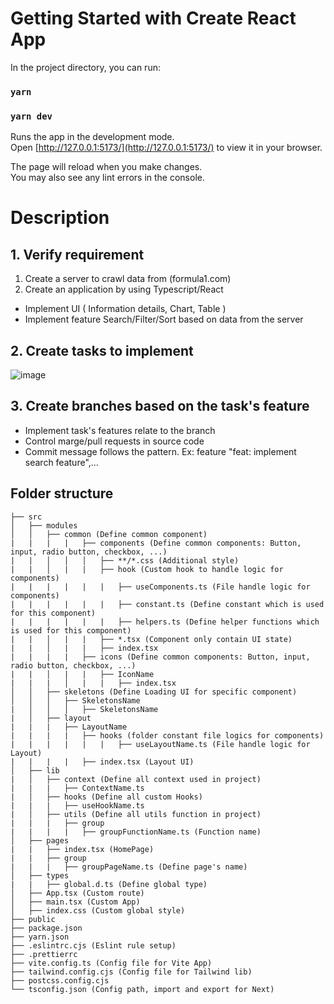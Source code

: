 # Getting Started with Create React App

In the project directory, you can run:

### `yarn`

### `yarn dev`

Runs the app in the development mode.\
Open [http://127.0.0.1:5173/](http://127.0.0.1:5173/) to view it in your browser.

The page will reload when you make changes.\
You may also see any lint errors in the console.

# Description
<!-- Processment -->

## 1. Verify requirement
1. Create a server to crawl data from (formula1.com)
2. Create an application by using Typescript/React
- Implement UI ( Information details, Chart, Table )
- Implement feature Search/Filter/Sort based on data from the server

## 2. Create tasks to implement
![image](https://github.com/hvnganh/vrillar-test/assets/102368559/d25d04d8-5e39-423e-af0c-c01d1c0c760e)

## 3. Create branches based on the task's feature
- Implement task's features relate to the branch
- Control marge/pull requests in source code
- Commit message follows the pattern. Ex: feature "feat: implement search feature",...

<!-- Folder structure -->

## Folder structure

```
├── src
│   ├── modules
│   │   ├── common (Define common component)
|   |   |   |   ├── components (Define common components: Button, input, radio button, checkbox, ...)
|   |   │   │   │   ├── **/*.css (Additional style)
|   |   │   |   |   ├── hook (Custom hook to handle logic for components)
|   |   |   |   |   |   ├── useComponents.ts (File handle logic for components)
|   |   |   |   |   |   ├── constant.ts (Define constant which is used for this component)
|   |   |   |   |   |   ├── helpers.ts (Define helper functions which is used for this component)
|   |   │   |   |   ├── *.tsx (Component only contain UI state)
|   |   │   |   |   ├── index.tsx
|   |   |   |   ├── icons (Define common components: Button, input, radio button, checkbox, ...)
|   |   │   |   |   ├── IconName
|   |   |   │   |   |   ├── index.tsx
│   │   ├── skeletons (Define Loading UI for specific component)
│   │   │   ├── SkeletonsName
|   │   │   │   ├── SkeletonsName
|   │   ├── layout
|   |   |   ├── LayoutName
|   |   |   |   ├── hooks (folder constant file logics for components)
|   |   |   |   |   |   ├── useLayoutName.ts (File handle logic for Layout)
|   |   |   |   ├── index.tsx (Layout UI)
│   ├── lib
|   │   ├── context (Define all context used in project)
|   |   |   ├── ContextName.ts
|   │   ├── hooks (Define all custom Hooks)
|   |   |   ├── useHookName.ts
|   │   ├── utils (Define all utils function in project)
|   |   |   ├── group
|   |   |   |   ├── groupFunctionName.ts (Function name)
│   ├── pages
|   |   ├── index.tsx (HomePage)
|   |   ├── group
|   |   |   ├── groupPageName.ts (Define page's name)
│   ├── types
|   |   ├── global.d.ts (Define global type)
│   ├── App.tsx (Custom route)
│   ├── main.tsx (Custom App)
│   ├── index.css (Custom global style)
├── public
├── package.json
├── yarn.json
├── .eslintrc.cjs (Eslint rule setup)
├── .prettierrc
├── vite.config.ts (Config file for Vite App)
├── tailwind.config.cjs (Config file for Tailwind lib)
├── postcss.config.cjs
└── tsconfig.json (Config path, import and export for Next)
```
